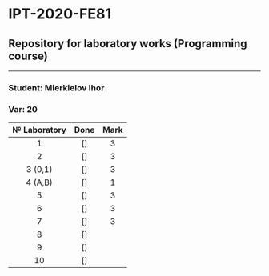# IPT-2020-FE81
## Repository for laboratory works (Programming course)
***
### Student: Mierkielov Ihor
### Var: 20 

| № Laboratory   | Done | Mark | 
|:--------------:|:----:|:----:|
| 1              |  []  |  3   |
| 2              |  []  |  3   |
| 3 (0,1)        |  []  |  3   |
| 4 (A,B)        |  []  |  1   |
| 5              |  []  |  3   |
| 6              |  []  |  3   |
| 7              |  []  |  3   |
| 8              |  []  |      |
| 9              |  []  |      |
| 10             |  []  |      |
